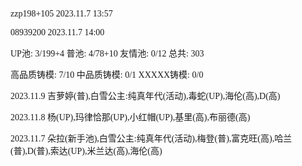 <font face="Fira Code">

zzp198+105 2023.11.7 13:57

08939200 2023.11.7 14:00

UP池: 3/199+4  普池: 4/78+10  友情池: 0/12  总共: 303

高品质铸模: 7/10  中品质铸模: 0/1  XXXXX铸模: 0/0

2023.11.9 吉萝婷(普),白雪公主:纯真年代(活动),毒蛇(UP),海伦(高),D(高)

2023.11.8 杨(UP),玛律恰那(UP),小红帽(UP),基里(高),布丽德(高)

2023.11.7 朵拉(新手池),白雪公主:纯真年代(活动),梅登(普),富克旺(高),哈兰(普),D(普),索达(UP),米兰达(高),海伦(高)

</font>
